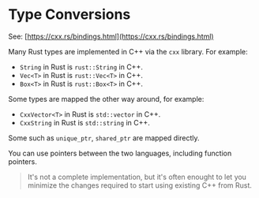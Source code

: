 # Type Conversions

See: [https://cxx.rs/bindings.html](https://cxx.rs/bindings.html)

Many Rust types are implemented in C++ via the `cxx` library. For example:

* `String` in Rust is `rust::String` in C++.
* `Vec<T>` in Rust is `rust::Vec<T>` in C++.
* `Box<T>` in Rust is `rust::Box<T>` in C++.

Some types are mapped the other way around, for example:

* `CxxVector<T>` in Rust is `std::vector` in C++.
* `CxxString` in Rust is `std::string` in C++.

Some such as `unique_ptr`, `shared_ptr` are mapped directly.

You can use pointers between the two languages, including function pointers.

> It's not a complete implementation, but it's often enought to let you minimize the changes required to start using existing C++ from Rust.